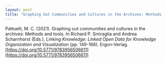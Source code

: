 ```yaml
---
layout: post
title: "Graphing Out Communities and Cultures in the Archives: Methods and Tools"
---
```

Pattuelli, M. C. (2021). Graphing out communities and cultures in the archives: Methods and tools. In Richard
P. Smiraglia and Andrea Scharnhorst (Eds.), <i>Linking Knowledge: Linked Open Data for Knowledge Organization and
Visualization</i> (pp. 149-166). Ergon-Verlag. [https://doi.org/10.5771/9783956506611](https://doi.org/10.5771/9783956506611)
